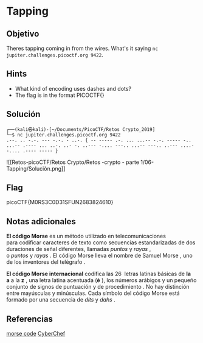 # Tapping

## Objetivo

Theres tapping coming in from the wires. What's it saying `nc jupiter.challenges.picoctf.org 9422`.

## Hints

- What kind of encoding uses dashes and dots?
- The flag is in the format PICOCTF{}

## Solución

```
┌──(kali㉿kali)-[~/Documents/PicoCTF/Retos Crypto_2019]
└─$ nc jupiter.challenges.picoctf.org 9422
.--. .. -.-. --- -.-. - ..-. { -- ----- .-. ... ...-- -.-. ----- -.. ...-- .---- ... ..-. ..- -. ..--- -.... ---.. ...-- ---.. ..--- ....- -.... .---- ----- } 
```

![[Retos-picoCTF/Retos Crypto/Retos -crypto  - parte 1/06-Tapping/Soluciòn.png]]

## Flag

picoCTF{M0RS3C0D31SFUN2683824610}

## Notas adicionales

**El código Morse** es un método utilizado en telecomunicaciones para codificar caracteres de texto como secuencias estandarizadas de dos duraciones de señal diferentes, llamadas _puntos_ y _rayas_ , o _puntos_ y _rayas_ . El código Morse lleva el nombre de Samuel Morse , uno de los inventores del telégrafo .

**El código Morse internacional** codifica las 26  letras latinas básicas de **la a** a la **z** , una letra latina acentuada (**é** ), los números arábigos y un pequeño conjunto de signos de puntuación y de procedimiento . No hay distinción entre mayúsculas y minúsculas. Cada símbolo del código Morse está formado por una secuencia de _dits_ y _dahs_ .
 
## Referencias

[morse code](https://en.wikipedia.org/wiki/Morse_code)
[CyberChef](https://gchq.github.io/CyberChef/)
